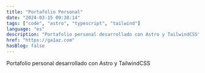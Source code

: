 ```yaml
---
title: "Portafolio Personal"
date: "2024-03-15 09:38:14"
tags: ["code", "astro", "typescript", "tailwind"]
language: "es"
description: "Portafolio personal desarrollado con Astro y TailwindCSS"
href: "https://ga1az.com"
hasBlog: false
---
```


Portafolio personal desarrollado con Astro y TailwindCSS
